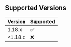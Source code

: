 ## Supported Versions

| Version | Supported          |
| ------- | ------------------ |
| 1.18.x   | :white_check_mark: |
| <1.18.x   | :x:                |
